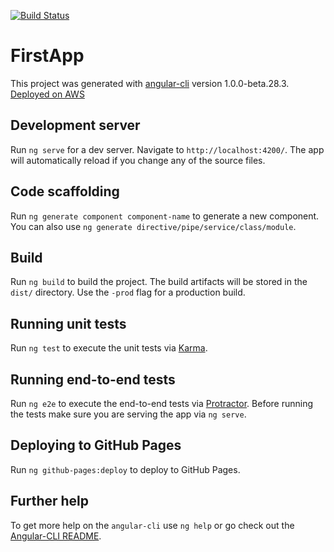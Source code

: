 [![Build Status](https://travis-ci.org/amitrke/angular2-learn.svg?branch=master)](https://travis-ci.org/amitrke/courtres)

# FirstApp

This project was generated with [angular-cli](https://github.com/angular/angular-cli) version 1.0.0-beta.28.3.
[Deployed on AWS](http://aws-website-amitkumar-iobhb.s3-website-us-east-1.amazonaws.com/) 

## Development server
Run `ng serve` for a dev server. Navigate to `http://localhost:4200/`. The app will automatically reload if you change any of the source files.

## Code scaffolding

Run `ng generate component component-name` to generate a new component. You can also use `ng generate directive/pipe/service/class/module`.

## Build

Run `ng build` to build the project. The build artifacts will be stored in the `dist/` directory. Use the `-prod` flag for a production build.

## Running unit tests

Run `ng test` to execute the unit tests via [Karma](https://karma-runner.github.io).

## Running end-to-end tests

Run `ng e2e` to execute the end-to-end tests via [Protractor](http://www.protractortest.org/).
Before running the tests make sure you are serving the app via `ng serve`.

## Deploying to GitHub Pages

Run `ng github-pages:deploy` to deploy to GitHub Pages.

## Further help

To get more help on the `angular-cli` use `ng help` or go check out the [Angular-CLI README](https://github.com/angular/angular-cli/blob/master/README.md).
